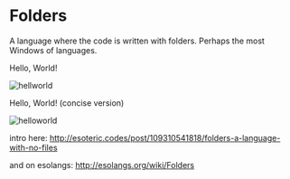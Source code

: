 # Folders
A language where the code is written with folders. Perhaps the most Windows of languages.

Hello, World!

![hellworld](https://cloud.githubusercontent.com/assets/1832142/11858142/d33b1da8-a42c-11e5-9aae-9f698d6088c1.png)

Hello, World! (concise version)

![helloworld](https://cloud.githubusercontent.com/assets/1832142/5958802/8800d424-a796-11e4-97b4-bb02d4779125.png)


intro here: http://esoteric.codes/post/109310541818/folders-a-language-with-no-files

and on esolangs: http://esolangs.org/wiki/Folders
